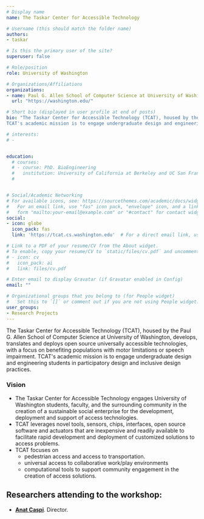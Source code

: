 ```yaml
---
# Display name
name: The Taskar Center for Accessible Technology

# Username (this should match the folder name)
authors:
- taskar

# Is this the primary user of the site?
superuser: false

# Role/position
role: University of Washington

# Organizations/Affiliations
organizations:
- name: Paul G. Allen School of Computer Science at University of Washington.
  url: "https://washington.edu/"

# Short bio (displayed in user profile at end of posts)
bio: "The Taskar Center for Accessible Technology (TCAT), housed by the Paul G. Allen School of Computer Science at University of Washington, develops, translates and deploys open source universally accessible technologies, with a focus on benefiting populations with motor limitations or speech impairment.
TCAT's academic mission is to engage undergraduate design and engineering students in participatory design and inclusive design practices."

# interests:
# -


education:
  # courses:
  # - course: PhD. BioEngineering
  #   institution: University of California at Berkeley and UC San Francisco
  #


# Social/Academic Networking
# For available icons, see: https://sourcethemes.com/academic/docs/widgets/#icons
#   For an email link, use "fas" icon pack, "envelope" icon, and a link in the
#   form "mailto:your-email@example.com" or "#contact" for contact widget.
social:
- icon: globe
  icon_pack: fas
  link: 'https://tcat.cs.washington.edu'  # For a direct email link, use "mailto:test@example.org".

# Link to a PDF of your resume/CV from the About widget.
# To enable, copy your resume/CV to `static/files/cv.pdf` and uncomment the lines below.
# - icon: cv
#   icon_pack: ai
#   link: files/cv.pdf

# Enter email to display Gravatar (if Gravatar enabled in Config)
email: ""

# Organizational groups that you belong to (for People widget)
#   Set this to `[]` or comment out if you are not using People widget.
user_groups:
- Research Projects
---
```


The Taskar Center for Accessible Technology (TCAT), housed by the Paul G. Allen School of Computer Science at University of Washington, develops, translates and deploys open source universally accessible technologies, with a focus on benefiting populations with motor limitations or speech impairment.
TCAT's academic mission is to engage undergraduate design and engineering students in participatory design and inclusive design practices.

### Vision

* The Taskar Center for Accessible Technology engages University of Washington students, faculty, and the surrounding community in the creation of a sustainable social enterprise for the development, deployment and support of access technologies.
* TCAT leverages novel tools, sensors, chips, interfaces, open source software and actuators that are inexpensive and readily available to facilitate rapid development and deployment of customized solutions to access problems.
* TCAT focuses on
  * pedestrian access and access to transportation.
  * universal access to collaborative work/play environments
  * computational tools to support community engagement in the creation of access solutions.


## Researchers attending to the workshop:

* **[Anat Caspi](/authors/anat-caspi)**. Director.

